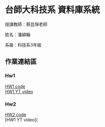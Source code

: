 # 台師大科技系 資料庫系統
授課教師：蔡芸琤老師

姓名：潘穎翰   

系級：科技系3年級  

## 作業連結區  
### Hw1
[HW1 code](https://github.com/PanYingHan/Database/tree/main/HW1)<br>
[HW1 YT video](https://youtu.be/TTAO4_9QAD8)
### Hw2
[HW2 code](https://github.com/PanYingHan/Database/tree/main/HW2)<br>
[HW1 YT video](

